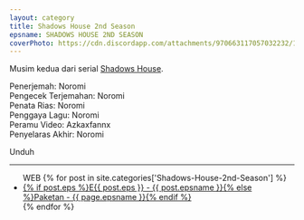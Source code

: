 ```yaml
---
layout: category
title: Shadows House 2nd Season
epsname: SHADOWS HOUSE 2ND SEASON
coverPhoto: https://cdn.discordapp.com/attachments/970663117057032232/1023090125556678706/unknown.png
---
```


Musim kedua dari serial [Shadows House](https://a-1fansub.github.io/Shadows-House-Paketan).

Penerjemah: Noromi<br>
Pengecek Terjemahan: Noromi<br>
Penata Rias: Noromi<br>
Penggaya Lagu: Noromi<br>
Peramu Video: Azkaxfannx<br>
Penyelaras Akhir: Noromi<br>

Unduh

---
  <ul>
  WEB
    {% for post in site.categories['Shadows-House-2nd-Season'] %}
  <li><a class="white pinkhover" href="{{ site.baseurl }}{{ post.url }}">{% if post.eps %}E{{ post.eps }} - {{ post.epsname }}{% else %}Paketan - {{ page.epsname }}{% endif %}</a></li>
  {% endfor %}
  </ul>